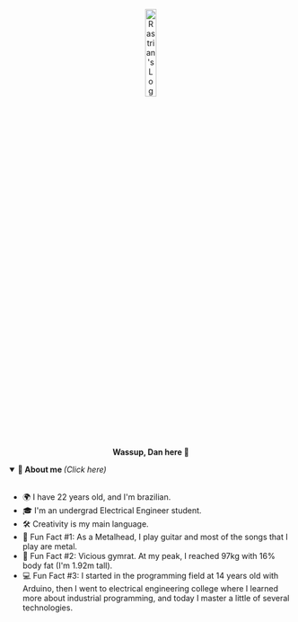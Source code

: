 <p align="center">
  <a href="https://daniellucas.dev" style="text-decoration: none; color: inherit;">
    <img src="https://static.wikia.nocookie.net/hotline-miami/images/d/dc/Untitled-2.png/revision/latest?cb=20150320222759" width="20%" alt="Rastrian's Logo" /><br>
    <b>Wassup, Dan here 🤘​</b>
  </a>
</p>

<details open="true">
  <summary> <b> 🤔 About me </b> <i>(Click here)</i> </summary>
  <br>
  <ul>
    <li>🌍 I have 22 years old, and I'm brazilian.</li>
    <li>🎓 I'm an undergrad Electrical Engineer student.</li>
    <li>🛠️ Creativity is my main language.</li>
    <li>🎼 Fun Fact #1: As a Metalhead, I play guitar and most of the songs that I play are metal.</li>
    <li>💪 Fun Fact #2: Vicious gymrat. At my peak, I reached 97kg with 16% body fat (I'm 1.92m tall).</li>
    <li>💻 Fun Fact #3: I started in the programming field at 14 years old with Arduino, then I went to electrical engineering college where I learned more about industrial programming, and today I master a little of several technologies.
    </li>
  </ul>
</details>
